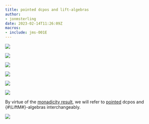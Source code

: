 ```yaml
---
title: pointed dcpos and lift-algebras
author:
- jonmsterling
date: 2023-02-14T11:26:09Z
macros:
- include: jms-001E
---
```


![](jms-001S)

![](jms-001U)

![](jms-001T)

![](jms-001V)

![](jms-001X)

![](jms-001Y)

By virtue of the [monadicity result](jms-001Y), we will refer to [pointed](jms-001S) dcpos and {#\LiftM#}-algebras interchangeably.

![](jms-001R)
